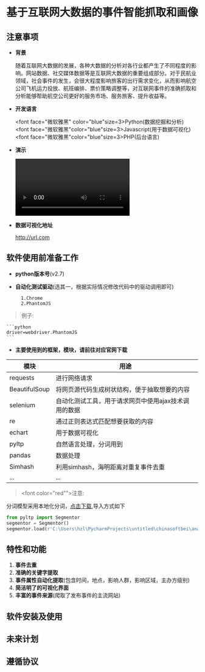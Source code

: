 # 基于互联网大数据的事件智能抓取和画像

## 注意事项

- **背景**
    
    随着互联网大数据的发展，各种大数据的分析对各行业都产生了不同程度的影响。网站数据、社交媒体数据等是互联网大数据的重要组成部分。对于民航业领域，社会事件的发生，会很大程度影响旅客的出行需求变化，从而影响航空公司飞机运力投放、航班编排、票价策略调整等，对互联网事件的准确抓取和分析能够帮助航空公司更好的服务市场、服务旅客、提升收益等。

- **开发语言**

    <font face="微软雅黑" color="blue"size=3>Python</font>(数据挖掘和分析)<br>
    <font face="微软雅黑"color="blue"size=3>Javascript</font>(用于数据可视化)<br>
    <font face="微软雅黑"color="blue"size=3>PHP</font>(后台语言)

- **演示**

    ![Sample Video](https://gitlab.com/gitlab-org/gitlab-ce/raw/master/doc/user/img/markdown_video.mp4)

-  **数据可视化地址**

    <http://url.com>
   
## 软件使用前准备工作

- **python版本号**(v2.7)

- **自动化测试驱动**(选其一，根据实际情况修改代码中的驱动调用即可)
        
        1.Chrome
        2.PhantomJS
>   例子:

    ```python
    driver=webdriver.PhantomJS
    ```

- **主要使用到的框架，模块，请前往对应官网下载**

| 模块 | 用途 |
| -------- | -------- |
| requests   | 进行网络请求   |
| BeautifulSoup   | 将网页源代码生成树状结构，便于抽取想要的内容   |
| selenium        |      自动化测试工具，用于请求网页中使用ajax技术调用的数据|
| re        |     通过正则表达式匹配想要获取的内容|
| echart|用于数据可视化|
| pyltp|自然语言处理，分词用到|
| pandas|数据处理|
| Simhash|利用simhash，海明距离对重复事件去重|
| ...|...|

>   <font color="red"">注意:</font>
    
分词模型采用本地化分词，[点击下载](baidu.com),导入方式如下

```python
from pyltp import Segmentor
segmentor = Segmentor()
segmentor.load(r'C:\Users\hzl\PycharmProjects\untitled\chinasoftbei\analyse\ltp_data\cws.model')  # 分句模型
```

## 特性和功能
1. **事件去重**
2. **准确的关键字提取**
3. **事件属性自动化提取**(包含时间，地点，影响人群，影响区域，主办方级别)
4. **简洁明了的可视化界面**
5. **丰富的事件来源**(爬取了发布事件的主流网站)

## 软件安装及使用

## 未来计划

## 遵循协议















